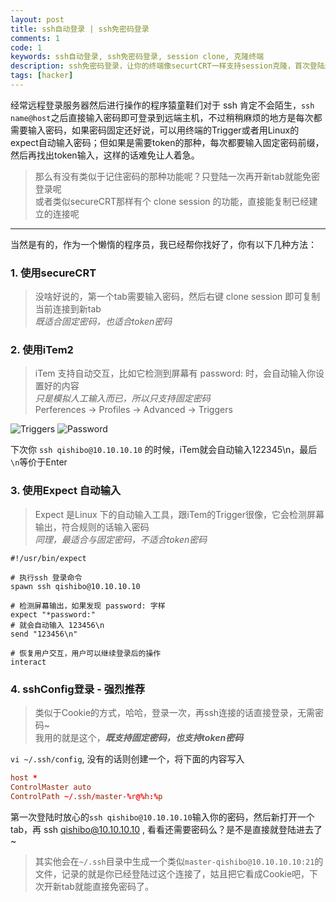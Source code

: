 ```yaml
---
layout: post
title: ssh自动登录 | ssh免密码登录
comments: 1
code: 1
keywords: ssh自动登录, ssh免密码登录, session clone, 克隆终端
description: ssh免密码登录，让你的终端像securtCRT一样支持session克隆，首次登陆过之后，再ssh直接自动登录
tags: [hacker]
---
```


经常远程登录服务器然后进行操作的程序猿童鞋们对于 ssh 肯定不会陌生，`ssh name@host`之后直接输入密码即可登录到远端主机，不过稍稍麻烦的地方是每次都需要输入密码，如果密码固定还好说，可以用终端的Trigger或者用Linux的expect自动输入密码；但如果是需要token的那种，每次都要输入固定密码前缀，然后再找出token输入，这样的话难免让人着急。

> 那么有没有类似于记住密码的那种功能呢？只登陆一次再开新tab就能免密登录呢
<br>或者类似secureCRT那样有个 clone session 的功能，直接能复制已经建立的连接呢

-----

当然是有的，作为一个懒惰的程序员，我已经帮你找好了，你有以下几种方法：

### 1. 使用secureCRT

> 没啥好说的，第一个tab需要输入密码，然后右键 clone session 即可复制当前连接到新tab
<br>_既适合固定密码，也适合token密码_

### 2. 使用iTem2

> iTem 支持自动交互，比如它检测到屏幕有 password: 时，会自动输入你设置好的内容
<br>_只是模拟人工输入而已，所以只支持固定密码_
<br>Perferences -> Profiles -> Advanced -> Triggers

![Triggers](http://ww1.sinaimg.cn/large/71405cably1ffilg5rc04j20pg0fqtbg.jpg)
![Password](http://ww1.sinaimg.cn/large/71405cably1ffilgcp2xrj20mc09wtaf.jpg)

下次你 `ssh qishibo@10.10.10.10` 的时候，iTem就会自动输入122345\n，最后`\n`等价于Enter

### 3. 使用Expect 自动输入

> Expect 是Linux 下的自动输入工具，跟iTem的Trigger很像，它会检测屏幕输出，符合规则的话输入密码
<br> _同理，最适合与固定密码，不适合token密码_

```shell
#!/usr/bin/expect

# 执行ssh 登录命令
spawn ssh qishibo@10.10.10.10

# 检测屏幕输出，如果发现 password: 字样
expect "*password:"
# 就会自动输入 123456\n
send "123456\n"

# 恢复用户交互，用户可以继续登录后的操作
interact
```

### 4. sshConfig登录 - 强烈推荐

> 类似于Cookie的方式，哈哈，登录一次，再ssh连接的话直接登录，无需密码~
<br>我用的就是这个，_**既支持固定密码，也支持token密码**_

`vi ~/.ssh/config`, 没有的话则创建一个，将下面的内容写入

```conf
host *
ControlMaster auto
ControlPath ~/.ssh/master-%r@%h:%p
```

第一次登陆时放心的`ssh qishibo@10.10.10.10`输入你的密码，然后新打开一个tab，再 ssh qishibo@10.10.10.10 , 看看还需要密码么？是不是直接就登陆进去了~

>其实他会在`~/.ssh`目录中生成一个类似`master-qishibo@10.10.10.10:21`的文件，记录的就是你已经登陆过这个连接了，姑且把它看成Cookie吧，下次开新tab就能直接免密码了。
